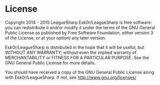 License
=================
Copyright 2014 - 2015 LeagueSharp
Esk0r/LeagueSharp is free software: you can redistribute it and/or modify
it under the terms of the GNU General Public License as published by
Free Software Foundation, either version 3 of the License, or
at your option) any later version.

Esk0r/LeagueSharp is distributed in the hope that it will be useful,
but WITHOUT ANY WARRANTY; without even the implied warranty of
MERCHANTABILITY or FITNESS FOR A PARTICULAR PURPOSE. See the
GNU General Public License for more details.

You should have received a copy of the GNU General Public License
along with Esk0r/LeagueSharp. If not, see http://www.gnu.org/licenses/
